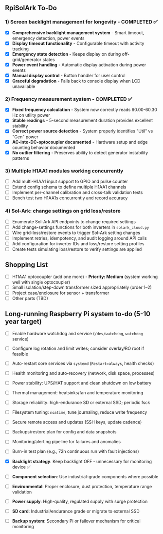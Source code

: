 ## RpiSolArk To-Do

### 1) Screen backlight management for longevity - COMPLETED ✅
- [x] **Comprehensive backlight management system** - Smart timeout, emergency detection, power events
- [x] **Display timeout functionality** - Configurable timeout with activity tracking
- [x] **Emergency state detection** - Keeps display on during off-grid/generator states  
- [x] **Power event handling** - Automatic display activation during power events
- [x] **Manual display control** - Button handler for user control
- [x] **Graceful degradation** - Falls back to console display when LCD unavailable

### 2) Frequency measurement system - COMPLETED ✅
- [x] **Fixed frequency calculation** - System now correctly reads 60.00-60.30 Hz on utility power
- [x] **Stable readings** - 5-second measurement duration provides excellent stability  
- [x] **Correct power source detection** - System properly identifies "Util" vs "Gen" power
- [x] **AC-into-DC-optocoupler documented** - Hardware setup and edge counting behavior documented
- [x] **No outlier filtering** - Preserves ability to detect generator instability patterns

### 3) Multiple H1AA1 modules working concurrently  
- [ ] Add multi-H1AA1 input support to GPIO and pulse counter
- [ ] Extend config schema to define multiple H1AA1 channels
- [ ] Implement per-channel calibration and cross-talk validation tests
- [ ] Bench test two H1AA1s concurrently and record accuracy

### 4) Sol-Ark: change settings on grid loss/restore
- [ ] Enumerate Sol-Ark API endpoints to change required settings
- [ ] Add change-settings functions for both inverters in `solark_cloud.py`
- [ ] Wire grid-loss/restore events to trigger Sol-Ark setting changes
- [ ] Implement retries, idempotency, and audit logging around API calls
- [ ] Add configuration for inverter IDs and loss/restore setting profiles
- [ ] Create tests simulating loss/restore to verify settings are applied

## Shopping List
- [ ] H11AA1 optocoupler (add one more) - **Priority: Medium** (system working well with single optocoupler)
- [ ] Small isolation/step-down transformer sized appropriately (order 1–2)
- [ ] Project case/enclosure for sensor + transformer  
- [ ] Other parts (TBD)

## Long-running Raspberry Pi system to-do (5-10 year target)
- [ ] Enable hardware watchdog and service (`/dev/watchdog`, `watchdog` service)
- [ ] Configure log rotation and limit writes; consider overlay/RO root if feasible
- [ ] Auto-restart core services via `systemd` (`Restart=always`, health checks)
- [ ] Health monitoring and auto-recovery (network, disk space, processes)
- [ ] Power stability: UPS/HAT support and clean shutdown on low battery
- [ ] Thermal management: heatsinks/fan and temperature monitoring
- [ ] Storage reliability: high-endurance SD or external SSD; periodic fsck
- [ ] Filesystem tuning: `noatime`, tune journaling, reduce write frequency
- [ ] Secure remote access and updates (SSH keys, update cadence)
- [ ] Backups/restore plan for config and data snapshots
- [ ] Monitoring/alerting pipeline for failures and anomalies
- [ ] Burn-in test plan (e.g., 72h continuous run with fault injections)
- [x] **Backlight strategy**: Keep backlight OFF - unnecessary for monitoring device ✅
- [ ] **Component selection**: Use industrial-grade components where possible
- [ ] **Environmental**: Proper enclosure, dust protection, temperature range validation
- [ ] **Power supply**: High-quality, regulated supply with surge protection
- [ ] **SD card**: Industrial/endurance grade or migrate to external SSD
- [ ] **Backup system**: Secondary Pi or failover mechanism for critical monitoring


